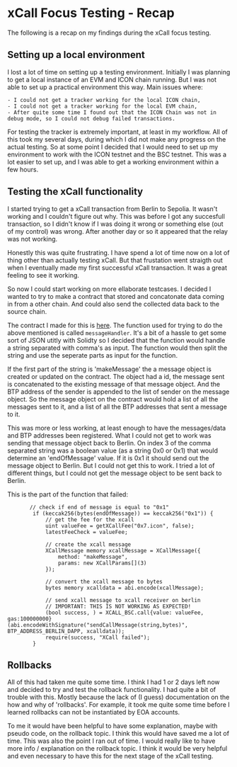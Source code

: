 # xCall Focus Testing - Recap  
The following is a recap on my findings during the xCall focus testing.

## Setting up a local environment
I lost a lot of time on setting up a testing environment. Initially I was planning to get a local instance of an EVM and ICON chain running. But I was not able to set up a practical environment this way. Main issues where:

    - I could not get a tracker working for the local ICON chain,
    - I could not get a tracker working for the local EVM chain, 
    - After quite some time I found out that the ICON Chain was not in debug mode, so I could not debug failed transactions.

For testing the tracker is extremely important, at least in my workflow. All of this took my several days, during which I did not make any progress on the actual testing. So at some point I decided that I would need to set up my environment to work with the ICON testnet and the BSC testnet. This was a lot easier to set up, and I was able to get a working environment within a few hours.

## Testing the xCall functionality
I started trying to get a xCall transaction from Berlin to Sepolia. It wasn't working and I couldn't figure out why. This was before I got any succesfull transaction, so I didn't know if I was doing it wrong or something else (out of my control) was wrong. After another day or so it appeared that the relay was not working.

Honestly this was quite frustrating. I have spend a lot of time now on a lot of thing other than actually testing xCall. But that frustation went straigth out when I eventually made my first successful xCall transaction. It was a great feeling to see it working.

So now I could start working on more ellaborate testcases. I decided I wanted to try to make a contract that stored and concatonate data coming in from a other chain. And could also send the collected data back to the source chain.

The contract I made for this is [here](./contracts/XCallTestContract.sol). The function used for trying to do the above mentioned is called `messageHandler`. It's a bit of a hassle to get some sort of JSON utitly with Solidty so I decided that the function would handle a string separated with comma's as input. The function would then split the string and use the seperate parts as input for the function.

If the first part of the string is 'makeMessage' the a message object is created or updated on the contract. The object had a id, the message sent is concatenated to the existing message of that message object. And the BTP address of the sender is appended to the list of sender on the message object. So the message object on the contract would hold a list of all the messages sent to it, and a list of all the BTP addresses that sent a message to it.

This was more or less working, at least enough to have the messages/data and BTP addresses been registered. What I could not get to work was sending that message object back to Berlin. On index 3 of the comma separated string was a boolean value (as a string 0x0 or 0x1) that would determine an 'endOfMessage' value. If it is 0x1 it should send out the message object to Berlin. But I could not get this to work. I tried a lot of different things, but I could not get the message object to be sent back to Berlin.

This is the part of the function that failed:

```solidity
       // check if end of message is equal to "0x1"
        if (keccak256(bytes(endOfMessage)) == keccak256("0x1")) {
            // get the fee for the xcall  
            uint valueFee = getXCallFee("0x7.icon", false);
            latestFeeCheck = valueFee;

            // create the xcall message
            XCallMessage memory xcallMessage = XCallMessage({
                method: "makeMessage",
                params: new XCallParams[](3)
            });

            // convert the xcall message to bytes
            bytes memory xcalldata = abi.encode(xcallMessage);

            // send xcall message to xcall receiver on berlin
            // IMPORTANT: THIS IS NOT WORKING AS EXPECTED!
            (bool success, ) = XCALL_BSC.call{value: valueFee, gas:100000000}(abi.encodeWithSignature("sendCallMessage(string,bytes)", BTP_ADDRESS_BERLIN_DAPP, xcalldata));
            require(success, "XCall failed");
        }
```

## Rollbacks
All of this had taken me quite some time. I think I had 1 or 2 days left now and decided to try and test the rollback functionality. I had quite a bit of trouble with this. Mostly because the lack of (I guess) documentation on the how and why of 'rollbacks'. For example, it took me quite some time before I learned rollbacks can not be instantiated by EOA accounts.

To me it would have been helpful to have some explanation, maybe with pseudo code, on the rollback topic. I think this would have saved me a lot of time. This was also the point I ran out of time. I would really like to have more info / explanation on the rollback topic. I think it would be very helpful and even necessary to have this for the next stage of the xCall testing.

